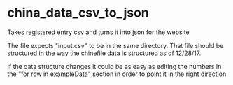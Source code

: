 # china_data_csv_to_json
Takes registered entry csv and turns it into json for the website

The file expects "input.csv" to be in the same directory.  That file should be structured in the way the chinefile data is structured as of 12/28/17.

If the data structure changes it could be as easy as editing the numbers in the "for row in exampleData" section in order to point it in the right direction
